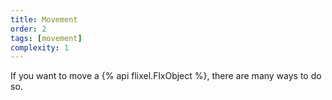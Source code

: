 ```yaml
---
title: Movement
order: 2
tags: [movement]
complexity: 1
---
```

If you want to move a {% api flixel.FlxObject %}, there are many ways to do so.